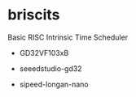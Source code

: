 # briscits
Basic RISC Intrinsic Time Scheduler

* GD32VF103xB

* seeedstudio-gd32
* sipeed-longan-nano

